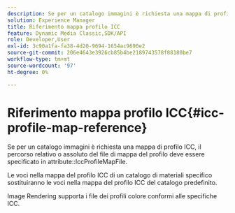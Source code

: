 ```yaml
---
description: Se per un catalogo immagini è richiesta una mappa di profilo ICC, è necessario specificare il percorso relativo o assoluto del file di mappa del profilo nell'attributo IccProfileMapFile.
solution: Experience Manager
title: Riferimento mappa profilo ICC
feature: Dynamic Media Classic,SDK/API
role: Developer,User
exl-id: 3c90a1fa-fa38-4d20-9694-1654ac9690e2
source-git-commit: 206e4643e3926cb85b4be2189743578f88180be7
workflow-type: tm+mt
source-wordcount: '97'
ht-degree: 0%

---
```


# Riferimento mappa profilo ICC{#icc-profile-map-reference}

Se per un catalogo immagini è richiesta una mappa di profilo ICC, il percorso relativo o assoluto del file di mappa del profilo deve essere specificato in attribute::IccProfileMapFile.

Le voci nella mappa del profilo ICC di un catalogo di materiali specifico sostituiranno le voci nella mappa del profilo ICC del catalogo predefinito.

Image Rendering supporta i file dei profili colore conformi alle specifiche ICC.
